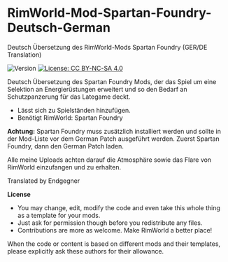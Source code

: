 # RimWorld-Mod-Spartan-Foundry-Deutsch-German
Deutsch Übersetzung des RimWorld-Mods Spartan Foundry (GER/DE Translation)

<img src="https://camo.githubusercontent.com/1e4f97e52db576a793e373a27c2de38c026bb3f1/68747470733a2f2f696d672e736869656c64732e696f2f62616467652f52696d776f726c642d312e302d677265656e2e737667" alt="Version" data-canonical-src="https://img.shields.io/badge/Rimworld-1.0-green.svg" style="max-width:100%;"></a>
<a href="http://creativecommons.org/licenses/by-nc-sa/4.0/" rel="nofollow"><img src="https://camo.githubusercontent.com/322fefce6b2264d9ff2ad35ea5dcd4622e437b04/68747470733a2f2f696d672e736869656c64732e696f2f62616467652f4c6963656e73652d434325323042592d2d4e432d2d5341253230342e302d626c75652e737667" alt="License: CC BY-NC-SA 4.0" data-canonical-src="https://img.shields.io/badge/License-CC%20BY--NC--SA%204.0-blue.svg" style="max-width:100%;"></a>

Deutsch Übersetzung des Spartan Foundry Mods, der das Spiel um eine Selektion an Energierüstungen erweitert und so den Bedarf an Schutzpanzerung für das Lategame deckt.

 - Lässt sich zu Spielständen hinzufügen.
 - Benötigt RimWorld: Spartan Foundry

<b>Achtung:</b> Spartan Foundry muss zusätzlich installiert werden und sollte in der Mod-Liste vor dem German Patch ausgeführt werden. Zuerst Spartan Foundry, dann den German Patch laden.

Alle meine Uploads achten darauf die Atmosphäre sowie das Flare von RimWorld einzufangen und zu erhalten.

Translated by Endgegner<br>

<b>License</b>
- You may change, edit, modify the code and even take this whole thing as a template for your mods.
- Just ask for permission though before you redistribute any files.
- Contributions are more as welcome. Make RimWorld a better place!

When the code or content is based on different mods and their templates, please explicitly ask these authors for their allowance.
